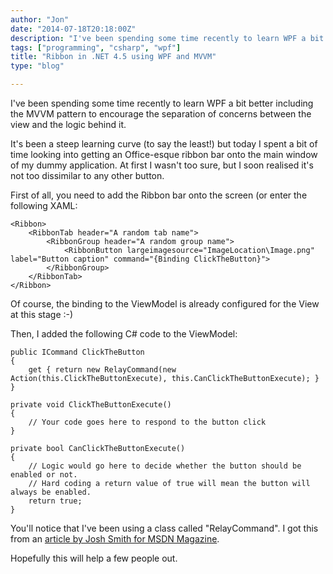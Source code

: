 ```yaml
---
author: "Jon"
date: "2014-07-18T20:18:00Z"
description: "I've been spending some time recently to learn WPF a bit better including the MVVM pattern to encourage the separation of concerns between the view and the logic behind it."
tags: ["programming", "csharp", "wpf"]
title: "Ribbon in .NET 4.5 using WPF and MVVM"
type: "blog"

---
```


I've been spending some time recently to learn WPF a bit better including the MVVM pattern to encourage the separation of concerns between the view and the logic behind it.

It's been a steep learning curve (to say the least!) but today I spent a bit of time looking into getting an Office-esque ribbon bar onto the main window of my dummy application. At first I wasn't too sure, but I soon realised it's not too dissimilar to any other button.

First of all, you need to add the Ribbon bar onto the screen (or enter the following XAML:

	<Ribbon>
		<RibbonTab header="A random tab name">
			<RibbonGroup header="A random group name">
				<RibbonButton largeimagesource="ImageLocation\Image.png" label="Button caption" command="{Binding ClickTheButton}">
			</RibbonGroup>
		</RibbonTab>
	</Ribbon>

Of course, the binding to the ViewModel is already configured for the View at this stage :-)

Then, I added the following C# code to the ViewModel:

	public ICommand ClickTheButton
	{
		get { return new RelayCommand(new Action(this.ClickTheButtonExecute), this.CanClickTheButtonExecute); }
	}

	private void ClickTheButtonExecute()
	{
		// Your code goes here to respond to the button click
	}

	private bool CanClickTheButtonExecute()
	{
		// Logic would go here to decide whether the button should be enabled or not.
		// Hard coding a return value of true will mean the button will always be enabled.
		return true;
	}

You'll notice that I've been using a class called "RelayCommand". I got this from an [article by Josh Smith for MSDN Magazine](http://msdn.microsoft.com/en-us/magazine/dd419663.aspx#id0090030).

Hopefully this will help a few people out.
